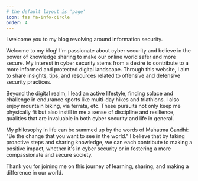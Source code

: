 ```yaml
---
# the default layout is 'page'
icon: fas fa-info-circle
order: 4
---
```


I welcome you to my blog revolving around information security.

Welcome to my blog! I'm passionate about cyber security and believe in the power of knowledge sharing to make our online world safer and more secure. My interest in cyber security stems from a desire to contribute to a more informed and protected digital landscape. Through this website, I aim to share insights, tips, and resources related to offensive and defensive security practices.

Beyond the digital realm, I lead an active lifestyle, finding solace and challenge in endurance sports like multi-day hikes and triathlons. I also enjoy mountain biking, via ferrata, etc. These pursuits not only keep me physically fit but also instill in me a sense of discipline and resilience, qualities that are invaluable in both cyber security and life in general.

My philosophy in life can be summed up by the words of Mahatma Gandhi: "Be the change that you want to see in the world." I believe that by taking proactive steps and sharing knowledge, we can each contribute to making a positive impact, whether it's in cyber security or in fostering a more compassionate and secure society.

Thank you for joining me on this journey of learning, sharing, and making a difference in our world.
